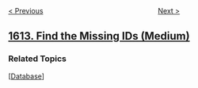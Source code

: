 <!--|This file generated by command(leetcode description); DO NOT EDIT.    |-->
<!--+----------------------------------------------------------------------+-->
<!--|@author    openset <openset.wang@gmail.com>                           |-->
<!--|@link      https://github.com/openset                                 |-->
<!--|@home      https://github.com/openset/leetcode                        |-->
<!--+----------------------------------------------------------------------+-->

[< Previous](../check-if-two-expression-trees-are-equivalent "Check If Two Expression Trees are Equivalent")
　　　　　　　　　　　　　　　　
[Next >](../maximum-nesting-depth-of-the-parentheses "Maximum Nesting Depth of the Parentheses")

## [1613. Find the Missing IDs (Medium)](https://leetcode.com/problems/find-the-missing-ids "找到遗失的ID")



### Related Topics
  [[Database](../../tag/database/README.md)]
